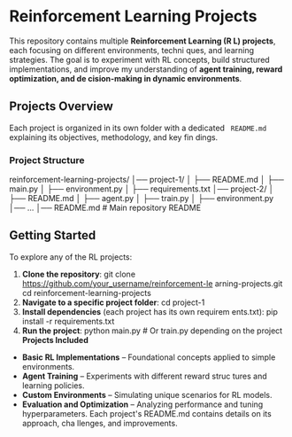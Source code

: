 # **Reinforcement Learning Projects**
This repository contains multiple **Reinforcement Learning (R
L) projects**, each focusing on different environments, techni
ques, and learning strategies. The goal is to experiment with
RL concepts, build structured implementations, and improve my
understanding of **agent training, reward optimization, and de
cision-making in dynamic environments**.
## **Projects Overview**
Each project is organized in its own folder with a dedicated `
README.md` explaining its objectives, methodology, and key fin
dings.
### **Project Structure**
reinforcement-learning-projects/
│── project-1/
│ ├── README.md
│ ├── main.py
│ ├── environment.py
│ ├── requirements.txt
│── project-2/
│ ├── README.md
│ ├── agent.py
│ ├── train.py
│ ├── environment.py
│── ...
│── README.md # Main repository README

## **Getting Started**
To explore any of the RL projects:
1. **Clone the repository**:
git clone https://github.com/your_username/reinforcement-le
arning-projects.git
cd reinforcement-learning-projects
2. **Navigate to a specific project folder**:
cd project-1
3. **Install dependencies** (each project has its own requirem
ents.txt):
pip install -r requirements.txt
4. **Run the project**:
python main.py # Or train.py depending on the project
**Projects Included**
- **Basic RL Implementations** – Foundational concepts applied
to simple environments.
- **Agent Training** – Experiments with different reward struc
tures and learning policies.
- **Custom Environments** – Simulating unique scenarios for RL
models.
- **Evaluation and Optimization** – Analyzing performance and
tuning hyperparameters.
Each project's README.md contains details on its approach, cha
llenges, and improvements.

